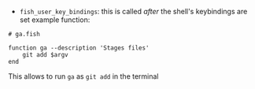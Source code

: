 - `fish_user_key_bindings`: this is called *after* the shell's keybindings are set
example function:
```shell
# ga.fish

function ga --description 'Stages files'
    git add $argv
end
```
This allows to run `ga` as `git add` in the terminal 